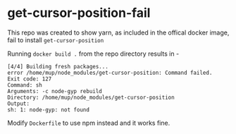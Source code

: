 # get-cursor-position-fail

This repo was created to show yarn, as included in the offical docker image, fail to install `get-cursor-position`

Running `docker build .` from the repo directory results in -

```
[4/4] Building fresh packages...
error /home/mup/node_modules/get-cursor-position: Command failed.
Exit code: 127
Command: sh
Arguments: -c node-gyp rebuild
Directory: /home/mup/node_modules/get-cursor-position
Output:
sh: 1: node-gyp: not found
```

Modify `Dockerfile` to use npm instead and it works fine.
